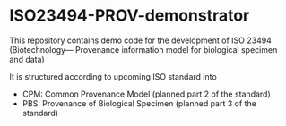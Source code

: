 # ISO23494-PROV-demonstrator

This repository contains demo code for the development of ISO 23494 (Biotechnology— Provenance information model for biological specimen and data) 

It is structured according to upcoming ISO standard into

- CPM: Common Provenance Model (planned part 2 of the standard)
- PBS: Provenance of Biological Specimen (planned part 3 of the standard)




